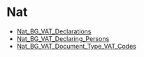 ﻿# Nat

* [Nat_BG_VAT_Declarations](Nat_BG_VAT_Declarations.md)
* [Nat_BG_VAT_Declaring_Persons](Nat_BG_VAT_Declaring_Persons.md)
* [Nat_BG_VAT_Document_Type_VAT_Codes](Nat_BG_VAT_Document_Type_VAT_Codes.md)



